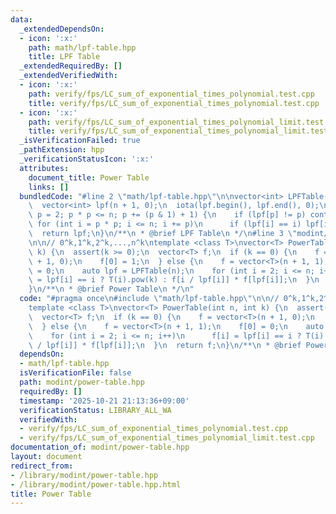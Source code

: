 ```yaml
---
data:
  _extendedDependsOn:
  - icon: ':x:'
    path: math/lpf-table.hpp
    title: LPF Table
  _extendedRequiredBy: []
  _extendedVerifiedWith:
  - icon: ':x:'
    path: verify/fps/LC_sum_of_exponential_times_polynomial.test.cpp
    title: verify/fps/LC_sum_of_exponential_times_polynomial.test.cpp
  - icon: ':x:'
    path: verify/fps/LC_sum_of_exponential_times_polynomial_limit.test.cpp
    title: verify/fps/LC_sum_of_exponential_times_polynomial_limit.test.cpp
  _isVerificationFailed: true
  _pathExtension: hpp
  _verificationStatusIcon: ':x:'
  attributes:
    document_title: Power Table
    links: []
  bundledCode: "#line 2 \"math/lpf-table.hpp\"\n\nvector<int> LPFTable(int n) {\n\
    \  vector<int> lpf(n + 1, 0);\n  iota(lpf.begin(), lpf.end(), 0);\n  for (int\
    \ p = 2; p * p <= n; p += (p & 1) + 1) {\n    if (lpf[p] != p) continue;\n   \
    \ for (int i = p * p; i <= n; i += p)\n      if (lpf[i] == i) lpf[i] = p;\n  }\n\
    \  return lpf;\n}\n/**\n * @brief LPF Table\n */\n#line 3 \"modint/power-table.hpp\"\
    \n\n// 0^k,1^k,2^k,...,n^k\ntemplate <class T>\nvector<T> PowerTable(int n, int\
    \ k) {\n  assert(k >= 0);\n  vector<T> f;\n  if (k == 0) {\n    f = vector<T>(n\
    \ + 1, 0);\n    f[0] = 1;\n  } else {\n    f = vector<T>(n + 1, 1);\n    f[0]\
    \ = 0;\n    auto lpf = LPFTable(n);\n    for (int i = 2; i <= n; i++)\n      f[i]\
    \ = lpf[i] == i ? T(i).pow(k) : f[i / lpf[i]] * f[lpf[i]];\n  }\n  return f;\n\
    }\n/**\n * @brief Power Table\n */\n"
  code: "#pragma once\n#include \"math/lpf-table.hpp\"\n\n// 0^k,1^k,2^k,...,n^k\n\
    template <class T>\nvector<T> PowerTable(int n, int k) {\n  assert(k >= 0);\n\
    \  vector<T> f;\n  if (k == 0) {\n    f = vector<T>(n + 1, 0);\n    f[0] = 1;\n\
    \  } else {\n    f = vector<T>(n + 1, 1);\n    f[0] = 0;\n    auto lpf = LPFTable(n);\n\
    \    for (int i = 2; i <= n; i++)\n      f[i] = lpf[i] == i ? T(i).pow(k) : f[i\
    \ / lpf[i]] * f[lpf[i]];\n  }\n  return f;\n}\n/**\n * @brief Power Table\n */"
  dependsOn:
  - math/lpf-table.hpp
  isVerificationFile: false
  path: modint/power-table.hpp
  requiredBy: []
  timestamp: '2025-10-21 21:13:36+09:00'
  verificationStatus: LIBRARY_ALL_WA
  verifiedWith:
  - verify/fps/LC_sum_of_exponential_times_polynomial.test.cpp
  - verify/fps/LC_sum_of_exponential_times_polynomial_limit.test.cpp
documentation_of: modint/power-table.hpp
layout: document
redirect_from:
- /library/modint/power-table.hpp
- /library/modint/power-table.hpp.html
title: Power Table
---
```


